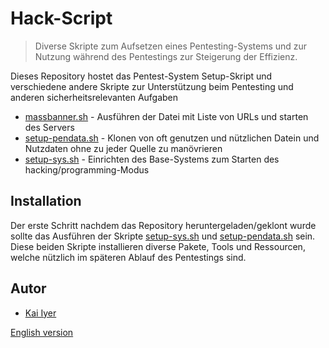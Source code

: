 # Hack-Script

> Diverse Skripte zum Aufsetzen eines Pentesting-Systems und zur Nutzung während des Pentestings zur Steigerung der Effizienz.

Dieses Repository hostet das Pentest-System Setup-Skript und verschiedene andere Skripte zur Unterstützung beim Pentesting und anderen sicherheitsrelevanten Aufgaben

- [massbanner.sh](massbanner.sh) - Ausführen der Datei mit Liste von URLs und starten des Servers
- [setup-pendata.sh](setup-pendata.sh) - Klonen von oft genutzen und nützlichen Datein und Nutzdaten ohne zu jeder Quelle zu manövrieren
- [setup-sys.sh](setup-sys.sh) - Einrichten des Base-Systems zum Starten des hacking/programming-Modus

## Installation

Der erste Schritt nachdem das Repository heruntergeladen/geklont wurde sollte das Ausführen der Skripte [setup-sys.sh](setup-sys.sh) und [setup-pendata.sh](setup-pendata.sh) sein. Diese beiden Skripte installieren diverse Pakete, Tools und Ressourcen, welche nützlich im späteren Ablauf des Pentestings sind.

## Autor

- [Kai Iyer](https://github.com/kaiiyer)

[English version](README.md)
